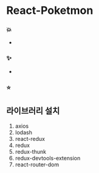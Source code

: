 # React-Poketmon
### 💥 
- 

### ✨ 
- 
### ⭐ 

## 라이브러리 설치
1. axios 
2. lodash 
3. react-redux 
4. redux
5. redux-thunk 
6. redux-devtools-extension
7. react-router-dom
